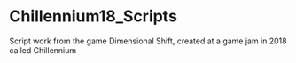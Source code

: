 # Chillennium18_Scripts
Script work from the game Dimensional Shift, created at a game jam in 2018 called Chillennium
